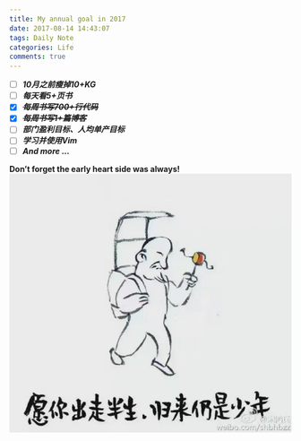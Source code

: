```yaml
---
title: My annual goal in 2017
date: 2017-08-14 14:43:07
tags: Daily Note
categories: Life
comments: true
---
```


- [ ] ***10月之前瘦掉10+KG***
- [ ] ***每天看5+页书***
- [x] ***~~每周书写700+行代码~~***
- [x] ***~~每周书写1+篇博客~~***
- [ ] ***部门盈利目标、人均单产目标***
- [ ] ***学习并使用Vim***
- [ ] ***And more …***

**Don’t forget the early heart side was always!**
![Early Heart](annual-goal/annual-goal_0.jpg "Early Heart")



<!-- hexo 的模块marked.js不支持markdown 的任务清单功能 "- []"
- [ ] ***10月之前瘦掉10KG+***
- [ ] ***每天看5页+的书***
- [ ] ***每周书写700行代码***
- [x] ***~~每周至少书写1篇博客~~***
-->
<!-- 用font-awesome图标替代 -->

<!-- hexo-tag-fontawesome 插件方式 
- {% fa check-square-o true %} ***10月之前瘦掉10+KG*** -->